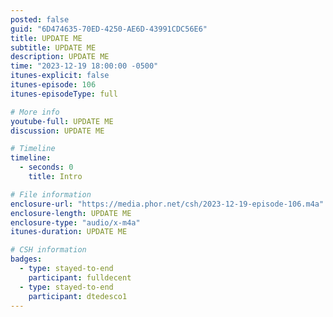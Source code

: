 ```yaml
---
posted: false
guid: "6D474635-70ED-4250-AE6D-43991CDC56E6"
title: UPDATE ME
subtitle: UPDATE ME
description: UPDATE ME 
time: "2023-12-19 18:00:00 -0500"
itunes-explicit: false
itunes-episode: 106
itunes-episodeType: full

# More info
youtube-full: UPDATE ME
discussion: UPDATE ME

# Timeline
timeline:
  - seconds: 0
    title: Intro

# File information
enclosure-url: "https://media.phor.net/csh/2023-12-19-episode-106.m4a"
enclosure-length: UPDATE ME
enclosure-type: "audio/x-m4a"
itunes-duration: UPDATE ME

# CSH information
badges:
  - type: stayed-to-end
    participant: fulldecent
  - type: stayed-to-end
    participant: dtedesco1
---
```


<!--end of quick notes-->


